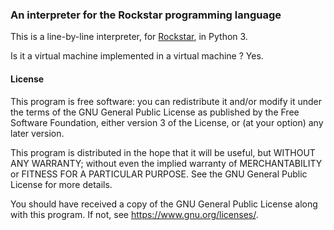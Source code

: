 ### An interpreter for the Rockstar programming language

This is a line-by-line interpreter, for [Rockstar](https://github.com/dylanbeattie/rockstar/), in Python 3.

Is it a virtual machine implemented in a virtual machine ? Yes.


#### License

This program is free software: you can redistribute it and/or modify
it under the terms of the GNU General Public License as published by
the Free Software Foundation, either version 3 of the License, or
(at your option) any later version.

This program is distributed in the hope that it will be useful,
but WITHOUT ANY WARRANTY; without even the implied warranty of
MERCHANTABILITY or FITNESS FOR A PARTICULAR PURPOSE.  See the
GNU General Public License for more details.

You should have received a copy of the GNU General Public License
along with this program.  If not, see <https://www.gnu.org/licenses/>.